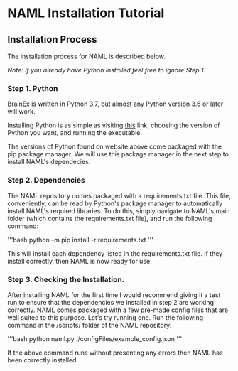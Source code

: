 # NAML Installation Tutorial

## Installation Process
The installation process for NAML is described below. 

*Note: If you already have Python installed feel free to ignore Step 1.*

### Step 1. Python

BrainEx is written in Python 3.7, but almost any Python version 3.6 or later will work. 

Installing Python is as simple as visiting [this](https://www.python.org/downloads/) link, choosing the version of Python you want, and running the executable. 

The versions of Python found on website above come packaged with the pip package manager. We will use this package manager in the next step to install NAML's dependecies. 

### Step 2. Dependencies 

The NAML repository comes packaged with a requirements.txt file. This file, conveniently, can be read by Python's package manager to automatically install NAML's required libraries. To do this, simply navigate to NAML's main folder (which contains the requirements.txt file), and run the following command:

'''bash
python -m pip install -r requirements.txt
'''

This will install each dependency listed in the requirements.txt file. If they install correctly, then NAML is now ready for use. 

### Step 3. Checking the Installation. 
After installing NAML for the first time I would recommend giving it a test run to ensure that the dependencies we installed in step 2 are working correctly. NAML comes packaged with a few pre-made config files that are well suited to this purpose. Let's try running one. Run the following command in the /scripts/ folder of the NAML repository:

'''bash
python naml.py ./configFiles/example_config.json
'''

If the above command runs without presenting any errors then NAML has been correctly installed. 
